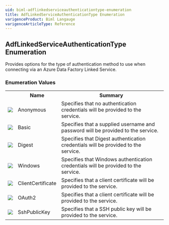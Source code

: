 ```yaml
---
uid: biml-adflinkedserviceauthenticationtype-enumeration
title: AdfLinkedServiceAuthenticationType Enumeration
varigenceProduct: Biml Langauge
varigenceArticleType: Reference
---
```


## AdfLinkedServiceAuthenticationType Enumeration<div class="LanguageSummary"><div class ="SummaryItem">Provides options for the type of authentication method to use when connecting via an Azure Data Factory Linked Service.</div></div><div class="EnumValueGroup">### Enumeration Values<table id="EnumValue" class="MemberList"><tbody><tr><th class="MemberTypeIconColumnHeader">&nbsp;</th><th class="MemberNameColumnHeader">Name</th><th class="MemberSummaryColumnHeader">Summary</th></tr><tr class="cd0"><td align="center" class="MemberTypeIcon"><img src="enumValue.png"></img></td><td class="MemberName">Anonymous</td><td class="MemberSummary"><div class ="SummaryItem">Specifies that no authentication credentials will be provided to the service.</div></td></tr><tr class="cd1"><td align="center" class="MemberTypeIcon"><img src="enumValue.png"></img></td><td class="MemberName">Basic</td><td class="MemberSummary"><div class ="SummaryItem">Specifies that a supplied username and password will be provided to the service.</div></td></tr><tr class="cd0"><td align="center" class="MemberTypeIcon"><img src="enumValue.png"></img></td><td class="MemberName">Digest</td><td class="MemberSummary"><div class ="SummaryItem">Specifies that Digest authentication credentials will be provided to the service.</div></td></tr><tr class="cd1"><td align="center" class="MemberTypeIcon"><img src="enumValue.png"></img></td><td class="MemberName">Windows</td><td class="MemberSummary"><div class ="SummaryItem">Specifies that Windows authentication credentials will be provided to the service.</div></td></tr><tr class="cd0"><td align="center" class="MemberTypeIcon"><img src="enumValue.png"></img></td><td class="MemberName">ClientCertificate</td><td class="MemberSummary"><div class ="SummaryItem">Specifies that a client certificate will be provided to the service.</div></td></tr><tr class="cd1"><td align="center" class="MemberTypeIcon"><img src="enumValue.png"></img></td><td class="MemberName">OAuth2</td><td class="MemberSummary"><div class ="SummaryItem">Specifies that a client certificate will be provided to the service.</div></td></tr><tr class="cd0"><td align="center" class="MemberTypeIcon"><img src="enumValue.png"></img></td><td class="MemberName">SshPublicKey</td><td class="MemberSummary"><div class ="SummaryItem">Specifies that a SSH public key will be provided to the service.</div></td></tr></tbody></table></div>